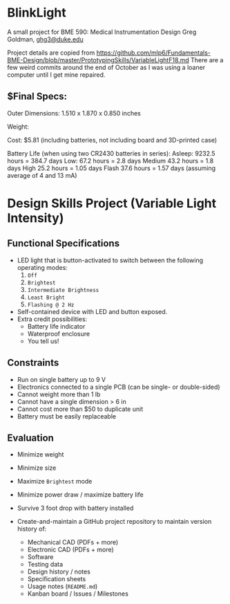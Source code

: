 # BlinkLight
A small project for BME 590: Medical Instrumentation Design
Greg Goldman, ghg3@duke.edu

Project details are copied from https://github.com/mlp6/Fundamentals-BME-Design/blob/master/PrototypingSkills/VariableLightF18.md
There are a few weird commits around the end of October as I was using a loaner computer until I get mine repaired.


$Final Specs:
-------------------------------------------------------------
Outer Dimensions: 1.510 x 1.870 x 0.850 inches


Weight:


Cost: $5.81 (including batteries, not including board and 3D-printed case)

Battery Life (when using two CR2430 batteries in series):
Asleep: 9232.5 hours = 384.7 days
Low:    67.2   hours = 2.8   days
Medium 	43.2   hours = 1.8   days
High	25.2   hours = 1.05  days
Flash	37.6   hours = 1.57  days
(assuming average of 4 and 13 mA)




# Design Skills Project (Variable Light Intensity)

## Functional Specifications
* LED light that is button-activated to switch between the following operating modes:
  1. `Off`
  1. `Brightest`
  1. `Intermediate Brightness`
  1. `Least Bright`
  1. `Flashing @ 2 Hz`
* Self-contained device with LED and button exposed.
* Extra credit possibilities:
  + Battery life indicator
  + Waterproof enclosure
  + You tell us!

## Constraints
* Run on single battery up to 9 V
* Electronics connected to a single PCB (can be single- or double-sided)
* Cannot weight more than 1 lb
* Cannot have a single dimension > 6 in
* Cannot cost more than $50 to duplicate unit
* Battery must be easily replaceable

## Evaluation
* Minimize weight
* Minimize size
* Maximize `Brightest` mode
* Minimize power draw / maximize battery life
* Survive 3 foot drop with battery installed

* Create-and-maintain a GitHub project repository to maintain version history of:
  + Mechanical CAD (PDFs + more)
  + Electronic CAD (PDFs + more)
  + Software
  + Testing data
  + Design history / notes
  + Specification sheets
  + Usage notes (`README.md`)
  + Kanban board / Issues / Milestones
